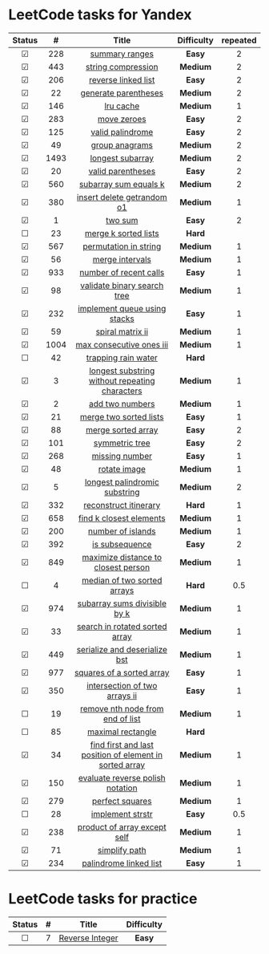# LeetCode tasks for Yandex

| Status  |  #   |                                                                       Title                                                                       | **Difficulty** | repeated |
| :-----: | :--: | :-----------------------------------------------------------------------------------------------------------------------------------------------: | :------------: |:-:|
| &#9745; | 228  |                                          [summary ranges](https://leetcode.com/problems/summary-ranges/)                                          |    **Easy**    | 2 |
| &#9745; | 443  |                                      [string compression](https://leetcode.com/problems/string-compression/)                                      |   **Medium**   | 2 | 
| &#9745; | 206  |                                     [reverse linked list](https://leetcode.com/problems/reverse-linked-list/)                                     |    **Easy**    | 2 |
| &#9745; |  22  |                                    [generate parentheses](https://leetcode.com/problems/generate-parentheses/)                                    |   **Medium**   | 2 |
| &#9745; | 146  |                                               [lru cache](https://leetcode.com/problems/lru-cache/)                                               |   **Medium**   | 1 |
| &#9745; | 283  |                                             [move zeroes](https://leetcode.com/problems/move-zeroes/)                                             |    **Easy**    | 2 | 
| &#9745; | 125  |                                        [valid palindrome](https://leetcode.com/problems/valid-palindrome/)                                        |    **Easy**    | 2 | 
| &#9745; |  49  |                                          [group anagrams](https://leetcode.com/problems/group-anagrams/)                                          |   **Medium**   | 2 | 
| &#9745; | 1493 |                       [longest subarray](https://leetcode.com/problems/longest-subarray-of-1s-after-deleting-one-element/)                        |   **Medium**   | 2 |
| &#9745; |  20  |                                       [valid parentheses](https://leetcode.com/problems/valid-parentheses/)                                       |    **Easy**    | 2 |
| &#9745; | 560  |                                   [subarray sum equals k](https://leetcode.com/problems/subarray-sum-equals-k/)                                   |   **Medium**   | 2 |
| &#9745; | 380  |                              [insert delete getrandom o1](https://leetcode.com/problems/insert-delete-getrandom-o1/)                              |   **Medium**   | 1 |
| &#9745; |  1   |                                                 [two sum](https://leetcode.com/problems/two-sum/)                                                 |    **Easy**    | 2 |
| &#9744; |  23  |                                    [merge k sorted lists](https://leetcode.com/problems/merge-k-sorted-lists/)                                    |    **Hard**    |   |
| &#9745; | 567  |                                   [permutation in string](https://leetcode.com/problems/permutation-in-string/)                                   |   **Medium**   | 1 | 
| &#9745; |  56  |                                         [merge intervals](https://leetcode.com/problems/merge-intervals/)                                         |   **Medium**   | 1 |
| &#9745; | 933  |                                  [number of recent calls](https://leetcode.com/problems/number-of-recent-calls/)                                  |    **Easy**    | 1 |
| &#9745; |  98  |                             [validate binary search tree](https://leetcode.com/problems/validate-binary-search-tree/)                             |   **Medium**   | 1 | 
| &#9745; | 232  |                            [implement queue using stacks](https://leetcode.com/problems/implement-queue-using-stacks/)                            |    **Easy**    | 1 |
| &#9745; |  59  |                                        [spiral matrix ii](https://leetcode.com/problems/spiral-matrix-ii/)                                        |   **Medium**   | 1 | 
| &#9745; | 1004 |                                [max consecutive ones iii](https://leetcode.com/problems/max-consecutive-ones-iii/)                                |   **Medium**   | 1 | 
| &#9744; |  42  |                                     [trapping rain water](https://leetcode.com/problems/trapping-rain-water/)                                     |    **Hard**    |   
| &#9745; |  3   |          [longest substring without repeating characters](https://leetcode.com/problems/longest-substring-without-repeating-characters/)          |   **Medium**   | 1 |  
| &#9745; |  2   |                                         [add two numbers](https://leetcode.com/problems/add-two-numbers/)                                         |   **Medium**   | 1 | 
| &#9745; |  21  |                                  [merge two sorted lists](https://leetcode.com/problems/merge-two-sorted-lists/)                                  |    **Easy**    | 1 | 
| &#9745; |  88  |                                      [merge sorted array](https://leetcode.com/problems/merge-sorted-array/)                                      |    **Easy**    | 2 | 
| &#9745; | 101  |                                          [symmetric tree](https://leetcode.com/problems/symmetric-tree/)                                          |    **Easy**    | 2 |
| &#9745; | 268  |                                          [missing number](https://leetcode.com/problems/missing-number/)                                          |    **Easy**    | 1 |
| &#9745; |  48  |                                            [rotate image](https://leetcode.com/problems/rotate-image/)                                            |   **Medium**   | 1 |  
| &#9745; |  5   |                           [longest palindromic substring](https://leetcode.com/problems/longest-palindromic-substring/)                           |   **Medium**   | 2 |
| &#9745; | 332  |                                   [reconstruct itinerary](https://leetcode.com/problems/reconstruct-itinerary/)                                   |    **Hard**    | 1 |
| &#9745; | 658  |                                 [find k closest elements](https://leetcode.com/problems/find-k-closest-elements/)                                 |   **Medium**   | 1 |
| &#9745; | 200  |                                       [number of islands](https://leetcode.com/problems/number-of-islands/)                                       |   **Medium**   | 1 |
| &#9745; | 392  |                                          [is subsequence](https://leetcode.com/problems/is-subsequence/)                                          |    **Easy**    | 2 |
| &#9745; | 849  |                     [maximize distance to closest person](https://leetcode.com/problems/maximize-distance-to-closest-person/)                     |   **Medium**   | 1 |
| &#9744; |  4   |                             [median of two sorted arrays](https://leetcode.com/problems/median-of-two-sorted-arrays/)                             |    **Hard**    |0.5| 
| &#9745; | 974  |                            [subarray sums divisible by k](https://leetcode.com/problems/subarray-sums-divisible-by-k/)                            |   **Medium**   | 1 |
| &#9745; |  33  |                          [search in rotated sorted array](https://leetcode.com/problems/search-in-rotated-sorted-array/)                          |   **Medium**   | 1 |
| &#9745; | 449  |                           [serialize and deserialize bst](https://leetcode.com/problems/serialize-and-deserialize-bst/)                           |   **Medium**   | 1 |
| &#9745; | 977  |                               [squares of a sorted array](https://leetcode.com/problems/squares-of-a-sorted-array/)                               |    **Easy**    | 1 |
| &#9745; | 350  |                           [intersection of two arrays ii](https://leetcode.com/problems/intersection-of-two-arrays-ii/)                           |    **Easy**    | 1 |
| &#9744; |  19  |                        [remove nth node from end of list](https://leetcode.com/problems/remove-nth-node-from-end-of-list/)                        |   **Medium**   | 1 |
| &#9744; |  85  |                                       [maximal rectangle](https://leetcode.com/problems/maximal-rectangle/)                                       |    **Hard**    |  
| &#9745; |  34  | [find first and last position of element in sorted array](https://leetcode.com/problems/find-first-and-last-position-of-element-in-sorted-array/) |   **Medium**   | 1 | 
| &#9745; | 150  |                        [evaluate reverse polish notation](https://leetcode.com/problems/evaluate-reverse-polish-notation/)                        |   **Medium**   | 1 |
| &#9745; | 279  |                                         [perfect squares](https://leetcode.com/problems/perfect-squares/)                                         |   **Medium**   | 1 |
| &#9744; |  28  |                                        [implement strstr](https://leetcode.com/problems/implement-strstr/)                                        |    **Easy**    |0.5| 
| &#9745; | 238  |                            [product of array except self](https://leetcode.com/problems/product-of-array-except-self/)                            |   **Medium**   | 1 |
| &#9745; |  71  |                                           [simplify path](https://leetcode.com/problems/simplify-path/)                                           |   **Medium**   | 1 |
| &#9745; | 234  |                                  [palindrome linked list](https://leetcode.com/problems/palindrome-linked-list/)                                  |    **Easy**    | 1 |

# LeetCode tasks for practice

| Status  |  #  |                               Title                               | **Difficulty** |
| :-----: | :-: | :---------------------------------------------------------------: | :------------: |
| &#9744; |  7  | [Reverse Integer](https://leetcode.com/problems/reverse-integer/) |    **Easy**    | 
